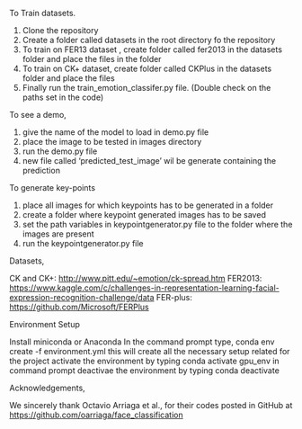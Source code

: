 To Train datasets.

1. Clone the repository
2. Create a folder called datasets in the root directory fo the repository
3. To train on FER13 dataset , create folder called fer2013 in the datasets folder and place the files in the folder
4. To train on CK+ dataset, create folder called CKPlus in the datasets folder and place the files
5. Finally run the train_emotion_classifer.py file. (Double check on the paths set in the code)


To see a demo,


1. give the name of the model to load in demo.py file
2. place the image to be tested in images directory
3. run the demo.py file
4. new file called ‘predicted_test_image’ wil be generate containing the prediction

To generate key-points


1. place all images for which keypoints has to be generated in a folder
2. create a folder where keypoint generated images has to be saved
3. set the path variables in keypointgenerator.py file to the folder where the images are present
4. run the keypointgenerator.py file

Datasets,

CK and CK+: http://www.pitt.edu/~emotion/ck-spread.htm
FER2013: https://www.kaggle.com/c/challenges-in-representation-learning-facial-expression-recognition-challenge/data
FER-plus: https://github.com/Microsoft/FERPlus

Environment Setup

Install miniconda or Anaconda
In the command prompt type, conda env create -f environment.yml
this will create all the necessary setup related for the project
activate the environment by typing conda activate gpu_env in command prompt
deactivae the environment by typing conda deactivate

Acknowledgements,

We sincerely thank Octavio Arriaga et al., for their codes posted in GitHub at https://github.com/oarriaga/face_classification

